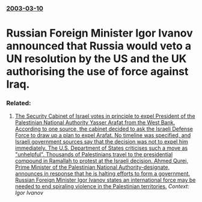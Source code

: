 ### [2003-03-10](/news/2003/03/10/index.md)

#  Russian Foreign Minister Igor Ivanov announced that Russia would veto a UN resolution by the US and the UK authorising the use of force against Iraq.




### Related:

1. [ The Security Cabinet of Israel votes in principle to expel President of the Palestinian National Authority Yasser Arafat from the West Bank. According to one source, the cabinet decided to ask the Israeli Defense Force to draw up a plan to expel Arafat. No timeline was specified, and Israeli government sources say that the decision was not to expel him immediately. The U.S. Department of States criticises such a move as "unhelpful". Thousands of Palestinians travel to the presidential compound in Ramallah to protest at the Israeli decision. Ahmed Qurei, Prime Minister of the Palestinian National Authority-designate, announces in response that he is halting efforts to form a government. Russian Foreign Minister Igor Ivanov states an international force may be needed to end spiraling violence in the Palestinian territories.](/news/2003/09/11/the-security-cabinet-of-israel-votes-in-principle-to-expel-president-of-the-palestinian-national-authority-yasser-arafat-from-the-west-bank.md) _Context: Igor Ivanov_
